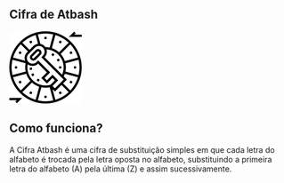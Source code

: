 ## Cifra de Atbash 
<img src='cifra-de-cesar.png' width=130px>

## Como funciona?
A Cifra Atbash é uma cifra de substituição simples em que cada letra do alfabeto é trocada pela letra oposta no alfabeto, substituindo a primeira letra do alfabeto (A) pela última (Z) e assim sucessivamente.
